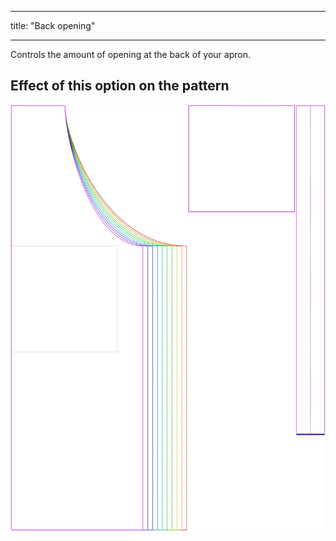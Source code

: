 - - -
title: "Back opening"
- - -

Controls the amount of opening at the back of your apron.

## Effect of this option on the pattern

![This image shows the effect of this option by superimposing several variants that have a different value for this option](albert_backopening_sample.svg "Effect of this option on the pattern")
